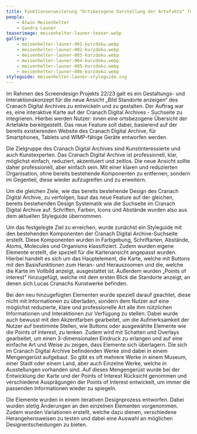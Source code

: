 ```yaml
---
title: Funktionserweiterung "Ortsbezogene Darstellung der Artefakte" für das Cranach Digital Archive (CDA)
people:
    - Alwin Meisenhelter
    - Sandra Launer
teaserimage: meisenhelter-launer-teaser.webp
gallery:
    - meisenhelter-launer-001-kurzdoku.webp
    - meisenhelter-launer-002-kurzdoku.webp
    - meisenhelter-launer-003-kurzdoku.webp
    - meisenhelter-launer-004-kurzdoku.webp
    - meisenhelter-launer-005-kurzdoku.webp
    - meisenhelter-launer-006-kurzdoku.webp
styleguide: meisenhelter-launer-styleguide.svg
---
```


Im Rahmen des Screendesign Projekts 22/23 galt es ein Gestaltungs- und Interaktionskonzept für die neue Ansicht „Bild Standorte anzeigen“ des Cranach Digital Archives zu entwickeln und zu gestalten. Der Auftrag war es, eine interaktive Karte auf der Cranach Digital Archives - Suchseite zu integrieren. Hierbei werden Nutzer: innen eine ortsbezogene Übersicht der Artefakte bereitgestellt. Das neue Feature soll dabei, basierend auf der bereits existierenden Website des Cranach Digital Archive, für Smartphones, Tablets und WIMP-fähige Geräte entworfen werden.

Die Zielgruppe des Cranach Digital Archives sind Kunstinteressierte und auch Kunstexperten. Das Cranach Digital Archive ist professionell, klar, möglichst einfach, reduziert, akzentuiert und zeitlos. Die neue Ansicht sollte daher professionell, aber einfach sein. Mit einer klaren und reduzierten Organisation, ohne bereits bestehende Komponenten zu entfernen, sondern im Gegenteil, diese wieder aufzugreifen und zu erweitern.

Um die gleichen Ziele, wie das bereits bestehende Design des Cranach Digital Archive, zu verfolgen, baut das neue Feature auf der gleichen, bereits bestehenden Design Systematik wie die Suchseite im Cranach Digital Archive auf. Schriften, Farben, Icons und Abstände wurden also aus dem aktuellen Styleguide übernommen.

Um das festgelegte Ziel zu erreichen, wurde zunächst ein Styleguide mit den bestehenden Komponenten der Cranach Digital Archive-Suchseite erstellt. Diese Komponenten wurden in Farbgebung, Schriftarten, Abstände, Atoms, Molecules und Organisms klassifiziert. Zudem wurden eigene Elemente erstellt, die speziell für die Kartenansicht angepasst wurden. Hierbei handelt es sich um das Hauptelement, die Karte, welche mit Buttons mit den Basisfunktionen zum Heran- und Herauszoomen und die, welche die  Karte im Vollbild anzeigt, ausgestattet ist. Außerdem wurden „Points of interest" hinzugefügt, welche mit dem ersten Blick die Standorte anzeigt, an denen sich Lucas Cranachs Kunstwerke befinden.

Bei den neu hinzugefügten Elementen wurde speziell darauf geachtet, diese nicht mit Informationen zu überladen, sondern dem Nutzer auf eine möglichst reduzierte, klare und professionelle Art alle ihm nützlichen Informationen und Interaktionen zur Verfügung zu stellen. Dabei wurde auch bewusst mit den Akzentfarben gearbeitet, um die Aufmerksamkeit der Nutzer auf bestimmte Stellen, wie Buttons oder ausgewählte Elemente wie die Points of Interest, zu lenken. Zudem wird mit Schatten und Overlays gearbeitet, um einen 3-dimensionalen Eindruck zu erlangen und auf eine einfache Art und Weise zu zeigen, dass Elemente sich überlagern. Die sich im Cranach Digital Archive befindenden Werke sind dabei in einem Mengengerüst aufgebaut. So gibt es oft mehrere Werke in einem Museum, einer Stadt oder einem Land, aber auch Einzelne Werke, welche in Ausstellungen vorhanden sind. Auf dieses Mengengerüst wurde bei der Entwicklung der Karte und der Points of Interest Rücksicht genommen und verschiedene Ausprägungen der Points of Interest entwickelt, um immer die passenden Informationen wieder zu spiegeln.

Die Elemente wurden in einem iterativen Designprozess entworfen. Dabei wurden stetig Änderungen an den einzelnen Elementen vorgenommen. Zudem wurden Variationen erstellt, welche dazu dienen, verschiedene Herangehensweisen zu testen und dabei eine Auswahl an möglichen Designentscheidungen zu bieten.
 
